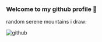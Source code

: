 ### Welcome to my github profile 👋
random serene mountains i draw:

![github](https://user-images.githubusercontent.com/56883863/109850958-24bef400-7c64-11eb-8d2b-ef0667b6c19d.png)
